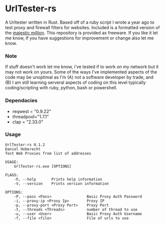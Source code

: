 # UrlTester-rs

A Urltester written in Rust. Based off of a ruby script I wrote a year ago to test proxy and firewall filters for websites. Included is a formatted version of the [majestic million](https://majestic.com/reports/majestic-million). This repository is provided as freeware. If you like it let me know, if you have suggestions for improvement or change also let me know. 

### Note

If stuff doesn't work let me know, i've tested if to work on my network but it may not work on yours. Some of the ways I've implemented aspects of the code may be unoptimal as I'm (A) not a software developer by trade, and (B) I am still learning serveral aspects of coding on this level typically coding/scripting with ruby, python, bash or powershell.
 
### Dependacies
* reqwest = "0.9.22"
* threadpool="1.7.1"
* clap = "2.33.0"

### Usage

```
UrlTester-rs 0.1.2
Daniel Hoberecht
Test Web Proxies from list of addresses

USAGE:
    UrlTester-rs.exe [OPTIONS]

FLAGS:
    -h, --help       Prints help information
    -V, --version    Prints version information

OPTIONS:
    -P, --pass <Pass>                Basic Proxy Auth Password
    -i, --proxy-ip <Proxy Ip>        Proxy IP
    -p, --proxy-port <Proxy Port>    Proxy Port
    -t, --threads <Threads>          number of thread to use
    -u, --user <User>                Basic Proxy Auth Username
    -f, --file <file>                File of urls to use
```